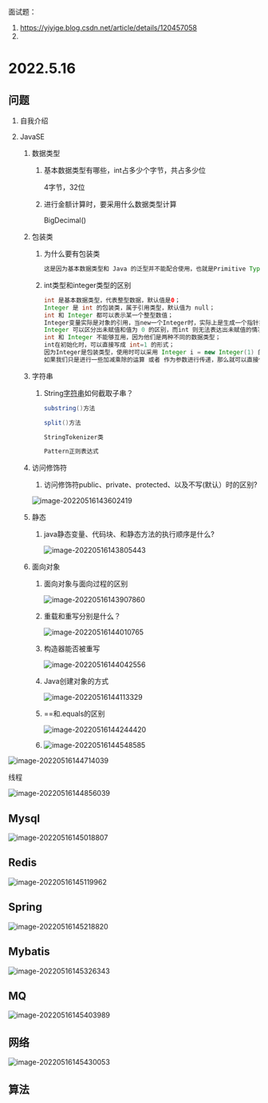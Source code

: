 面试题：

1. https://yiyige.blog.csdn.net/article/details/120457058
2. 

# 2022.5.16

## 问题

1. 自我介绍

2. JavaSE

   1. 数据类型

      1. 基本数据类型有哪些，int占多少个字节，共占多少位

         4字节，32位

      2. 进行金额计算时，要采用什么数据类型计算

         BigDecimal()

   2. 包装类

      1. 为什么要有包装类

         ```java
         这是因为基本数据类型和 Java 的泛型并不能配合使用，也就是Primitive Types 和Generic 不能混用。举个简单的例子，比如我们使用ArrayList，HashMap等集合时，这些集合都需要指明集合中数据类型的泛型，而int，double等基本类型是不被允许的，因为这些集合容器的泛型都必须是 Object 类型的，所以就需要这些包装类型了。
         ```

      2. int类型和integer类型的区别

         ```java
         int 是基本数据类型，代表整型数据，默认值是0；
         Integer 是 int 的包装类，属于引用类型，默认值为 null；
         int 和 Integer 都可以表示某一个整型数值；
         Integer变量实际是对象的引用，当new一个Integer时，实际上是生成一个指针指向此对象；而int则是直接存储数据值；
         Integer 可以区分出未赋值和值为 0 的区别，而int 则无法表达出未赋值的情况；
         int 和 Integer 不能够互用，因为他们是两种不同的数据类型；
         int在初始化时，可以直接写成 int=1 的形式；
         因为Integer是包装类型，使用时可以采用 Integer i = new Integer(1) 的形式，但是因为Java中的自动装箱和拆箱机制，使得对Integer类的赋值也可以使用：Integer i= 1 的形式；
         如果我们只是进行一些加减乘除的运算 或者 作为参数进行传递，那么就可以直接使用int这样的基本数据类型；但如果要想按照对象来进行操作处理，那么就要使用Integer来声明一个对象。
         ```

   3. 字符串

      1. String[字符串](https://so.csdn.net/so/search?q=字符串&spm=1001.2101.3001.7020)如何截取子串？

         ```java
         substring()方法
         
         split()方法
         
         StringTokenizer类
         
         Pattern正则表达式
         ```

   4. 访问修饰符

      1. 访问修饰符public、private、protected、以及不写(默认）时的区别?

      ![image-20220516143602419](https://mynotepicbed.oss-cn-beijing.aliyuncs.com/img/image-20220516143602419.png)

   5. 静态

      1. java静态变量、代码块、和静态方法的执行顺序是什么?

         ![image-20220516143805443](https://mynotepicbed.oss-cn-beijing.aliyuncs.com/img/image-20220516143805443.png)

   6. 面向对象

      1. 面向对象与面向过程的区别

         ![image-20220516143907860](https://mynotepicbed.oss-cn-beijing.aliyuncs.com/img/image-20220516143907860.png)

      2. 重载和重写分别是什么？

         ![image-20220516144010765](https://mynotepicbed.oss-cn-beijing.aliyuncs.com/img/image-20220516144010765.png)

      3. 构造器能否被重写

         ![image-20220516144042556](https://mynotepicbed.oss-cn-beijing.aliyuncs.com/img/image-20220516144042556.png)

      4. Java创建对象的方式

         ![image-20220516144113329](https://mynotepicbed.oss-cn-beijing.aliyuncs.com/img/image-20220516144113329.png)

      5. ==和.equals的区别

         ![image-20220516144244420](https://mynotepicbed.oss-cn-beijing.aliyuncs.com/img/image-20220516144244420.png)

      6. ![image-20220516144548585](https://mynotepicbed.oss-cn-beijing.aliyuncs.com/img/image-20220516144548585.png)

      

![image-20220516144714039](https://mynotepicbed.oss-cn-beijing.aliyuncs.com/img/image-20220516144714039.png)

线程

![image-20220516144856039](https://mynotepicbed.oss-cn-beijing.aliyuncs.com/img/image-20220516144856039.png)

## Mysql

![image-20220516145018807](https://mynotepicbed.oss-cn-beijing.aliyuncs.com/img/image-20220516145018807.png)

## Redis

![image-20220516145119962](https://mynotepicbed.oss-cn-beijing.aliyuncs.com/img/image-20220516145119962.png)

## Spring

![image-20220516145218820](https://mynotepicbed.oss-cn-beijing.aliyuncs.com/img/image-20220516145218820.png)

## Mybatis

![image-20220516145326343](https://mynotepicbed.oss-cn-beijing.aliyuncs.com/img/image-20220516145326343.png)

## MQ

![image-20220516145403989](https://mynotepicbed.oss-cn-beijing.aliyuncs.com/img/image-20220516145403989.png)

## 网络

![image-20220516145430053](https://mynotepicbed.oss-cn-beijing.aliyuncs.com/img/image-20220516145430053.png)

## 算法


